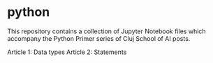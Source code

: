 # python
This repository contains a collection of Jupyter Notebook files which accompany the Python Primer series of Cluj School of AI posts.

Article 1: Data types
Article 2: Statements
